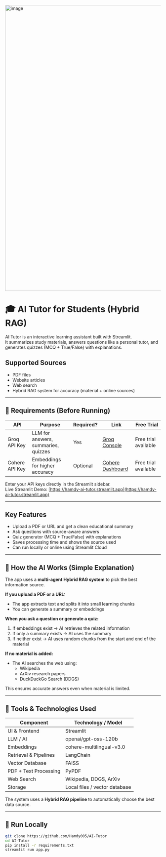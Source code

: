 <img width="1915" height="926" alt="image" src="https://github.com/user-attachments/assets/add6869e-8593-44e5-9ae9-b86dafc2db05" />

# 🎓 AI Tutor for Students (Hybrid RAG)

AI Tutor is an interactive learning assistant built with Streamlit.  
It summarizes study materials, answers questions like a personal tutor, and generates quizzes (MCQ + True/False) with explanations.

## Supported Sources

- PDF files
- Website articles
- Web search
- Hybrid RAG system for accuracy (material + online sources)

---

## 🔐 Requirements (Before Running)

| API | Purpose | Required? | Link | Free Trial |
|-----|---------|-----------|------|------------|
| Groq API Key | LLM for answers, summaries, quizzes | Yes | [Groq Console](https://console.groq.com) | Free trial available |
| Cohere API Key | Embeddings for higher accuracy | Optional | [Cohere Dashboard](https://dashboard.cohere.com) | Free trial available |

Enter your API keys directly in the Streamlit sidebar.  
Live Streamlit Demo: [https://hamdy-ai-tutor.streamlit.app](https://hamdy-ai-tutor.streamlit.app)

---

## Key Features

- Upload a PDF or URL and get a clean educational summary  
- Ask questions with source-aware answers  
- Quiz generator (MCQ + True/False) with explanations  
- Saves processing time and shows the source used  
- Can run locally or online using Streamlit Cloud  

---

## 🧠 How the AI Works (Simple Explanation)

The app uses a **multi-agent Hybrid RAG system** to pick the best information source.

**If you upload a PDF or a URL:**

- The app extracts text and splits it into small learning chunks  
- You can generate a summary or embeddings

**When you ask a question or generate a quiz:**

1. If embeddings exist → AI retrieves the related information  
2. If only a summary exists → AI uses the summary  
3. If neither exist → AI uses random chunks from the start and end of the material  

**If no material is added:**

- The AI searches the web using:
  - Wikipedia  
  - ArXiv research papers  
  - DuckDuckGo Search (DDGS)

This ensures accurate answers even when material is limited.

---

## 🔧 Tools & Technologies Used

| Component | Technology / Model |
|-----------|-------------------|
| UI & Frontend | Streamlit |
| LLM / AI | openai/gpt-oss-120b |
| Embeddings | cohere-multilingual-v3.0 |
| Retrieval & Pipelines | LangChain |
| Vector Database | FAISS |
| PDF + Text Processing | PyPDF |
| Web Search | Wikipedia, DDGS, ArXiv |
| Storage | Local files / vector database |

The system uses a **Hybrid RAG pipeline** to automatically choose the best data source.

---

## 🚀 Run Locally

```bash
git clone https://github.com/Hamdy005/AI-Tutor
cd AI-Tutor
pip install -r requirements.txt
streamlit run app.py
